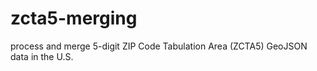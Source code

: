 # zcta5-merging
process and merge 5-digit ZIP Code Tabulation Area (ZCTA5) GeoJSON data in the U.S.
